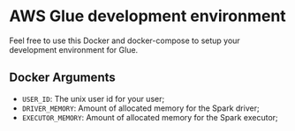 # AWS Glue development environment

Feel free to use this Docker and docker-compose to setup your development environment for Glue.

## Docker Arguments

- `USER_ID`: The unix user id for your user;
- `DRIVER_MEMORY`: Amount of allocated memory for the Spark driver;
- `EXECUTOR_MEMORY`: Amount of allocated memory for the Spark executor;
